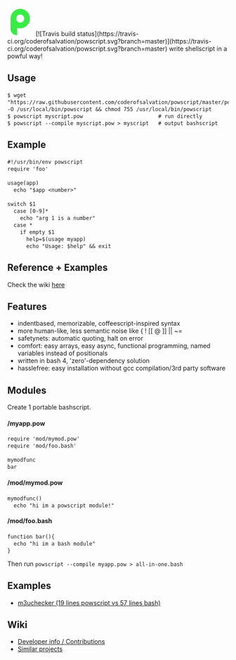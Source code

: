 <img alt="" src=".tools/pow.png" width="12%" style="width:12%"/>
[![Travis build status](https://travis-ci.org/coderofsalvation/powscript.svg?branch=master)](https://travis-ci.org/coderofsalvation/powscript.svg?branch=master)
  write shellscript in a powful way!

## Usage

    $ wget "https://raw.githubusercontent.com/coderofsalvation/powscript/master/powscript" -O /usr/local/bin/powscript && chmod 755 /usr/local/bin/powscript
    $ powscript myscript.pow                        # run directly
    $ powscript --compile myscript.pow > myscript   # output bashscript

## Example

    #!/usr/bin/env powscript
    require 'foo'
    
    usage(app)
      echo "$app <number>"
      
    switch $1
      case [0-9]*
        echo "arg 1 is a number"
      case *
        if empty $1
          help=$(usage myapp)
          echo "Usage: $help" && exit

## Reference + Examples

Check the wiki <a href="https://github.com/coderofsalvation/powscript/wiki/Reference">here</a>

## Features

* indentbased, memorizable, coffeescript-inspired syntax
* more human-like, less semantic noise like { ! [[ @ ]] || ~=
* safetynets: automatic quoting, halt on error
* comfort: easy arrays, easy async, functional programming, named variables instead of positionals
* written in bash 4, 'zero'-dependency solution
* hasslefree: easy installation without gcc compilation/3rd party software

## Modules 

Create 1 portable bashscript.

####  /myapp.pow

    require 'mod/mymod.pow'
    require 'mod/foo.bash'

    mymodfunc
    bar

#### /mod/mymod.pow

    mymodfunc()
      echo "hi im a powscript module!"

#### /mod/foo.bash

    function bar(){
      echo "hi im a bash module"
    }

Then run `powscript --compile myapp.pow > all-in-one.bash`

## Examples

* [m3uchecker (19 lines powscript vs 57 lines bash)](https://gist.github.com/coderofsalvation/b1313d287c1f0a7e6cdf)

## Wiki

* [Developer info / Contributions](https://github.com/coderofsalvation/powscript/wiki/Contributing)
* [Similar projects](https://github.com/coderofsalvation/powscript/wiki/Similar-projects)
